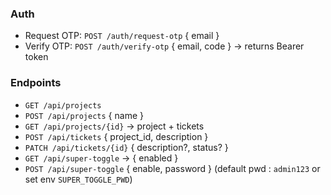 ### Auth 
- Request OTP: `POST /auth/request-otp` { email }
- Verify OTP: `POST /auth/verify-otp` { email, code } → returns Bearer token

### Endpoints
- `GET /api/projects`
- `POST /api/projects` { name }
- `GET /api/projects/{id}` → project + tickets
- `POST /api/tickets` { project_id, description }
- `PATCH /api/tickets/{id}` { description?, status? }
- `GET /api/super-toggle` → { enabled }
- `POST /api/super-toggle` { enable, password } (default pwd : `admin123` or set env `SUPER_TOGGLE_PWD`)
